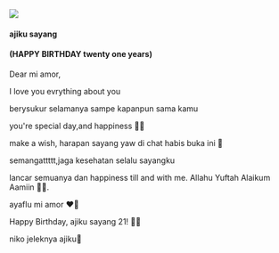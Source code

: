 <!DOCTYPE html>
<html lang="en">
<head>
    <meta charset="UTF-8">
    <meta http-equiv="X-UA-Compatible" content="IE=edge">
    <meta name="viewport" content="width=device-width, initial-scale=1.0">
    <link href="https://fonts.googleapis.com/css?family=Indie+Flower" rel="stylesheet">
    <link href="https://fonts.googleapis.com/css?family=Amatic+SC" rel="stylesheet">
    <link rel="stylesheet" href="style.css">
    <title>HBD sayangku azhimur rahmah thahir❣🐣</title>
</head> <body>
    <div class="card">
        <div class="imgBox">
            <div class="bark"></div>
            <img src="https://emojigraph.org/media/google/hatching-chick_1f423.png">
        </div>
        <div class="details">
            <h4 class="color1">ajiku sayang</h4>
            <h4 class="color2">(HAPPY BIRTHDAY twenty one years)</h4>
            <p>Dear mi amor,</p>
            <p> I love you evrything about you</p>
            <p> berysukur selamanya sampe kapanpun sama kamu</p>
            <p> you're special day,and happiness 🐣🥰 </p>
            <p> make a wish, harapan sayang yaw di chat habis buka ini 🧡 </p>
            <p> semangattttt,jaga kesehatan selalu sayangku </p>
            <p> lancar semuanya dan happiness till and with me. Allahu Yuftah Alaikum Aamiin 💜🤗.</p>
<p> ayaflu mi amor ❤️🐣 </p>
            <p class="text-right">Happy Birthday, ajiku sayang 21! 🤍✨</p>
            <p class="text-right">niko jeleknya ajiku🐣</p>
        </div>
    </div>
    <script src="script.js"></script>
</body>

</html>
